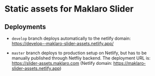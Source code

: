# Static assets for Maklaro Slider

## Deployments

- ``develop`` branch deploys automatically to the netlify domain: https://develop--maklaro-slider-assets.netlify.app/

- ``master`` branch deploys to production setup on Netlify, but has to be manually published through Netfliy backend. The deployment URL is: https://slider-assets.maklaro.com (Netlify domain: https://maklaro-slider-assets.netlify.app)


